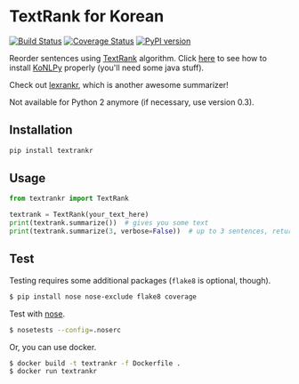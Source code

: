# TextRank for Korean

[![Build Status](https://travis-ci.org/theeluwin/textrankr.svg?branch=master)](https://travis-ci.org/theeluwin/textrankr)
[![Coverage Status](https://coveralls.io/repos/github/theeluwin/textrankr/badge.svg?branch=master)](https://coveralls.io/github/theeluwin/textrankr?branch=master)
[![PyPI version](https://badge.fury.io/py/textrankr.svg)](https://badge.fury.io/py/textrankr)

Reorder sentences using [TextRank](http://digital.library.unt.edu/ark:/67531/metadc30962/) algorithm.
Click [here](http://konlpy.org/en/latest/install/) to see how to install [KoNLPy](http://konlpy.org/) properly (you'll need some java stuff).

Check out [lexrankr](https://github.com/theeluwin/lexrankr), which is another awesome summarizer!

Not available for Python 2 anymore (if necessary, use version 0.3).

## Installation

```bash
pip install textrankr
```

## Usage

```python
from textrankr import TextRank

textrank = TextRank(your_text_here)
print(textrank.summarize())  # gives you some text
print(textrank.summarize(3, verbose=False))  # up to 3 sentences, returned as list
```

## Test

Testing requires some additional packages (`flake8` is optional, though).

```bash
$ pip install nose nose-exclude flake8 coverage
```

Test with [nose](https://nose.readthedocs.io/).

```bash
$ nosetests --config=.noserc
```

Or, you can use docker.

```bash
$ docker build -t textrankr -f Dockerfile .
$ docker run textrankr
```
